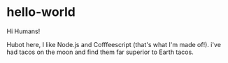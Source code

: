 # hello-world
 
 Hi Humans!
 
 Hubot here, I like Node.js and Cofffeescript (that's what I'm made of!).
 i've had tacos on the moon and find them far superior to Earth tacos.
